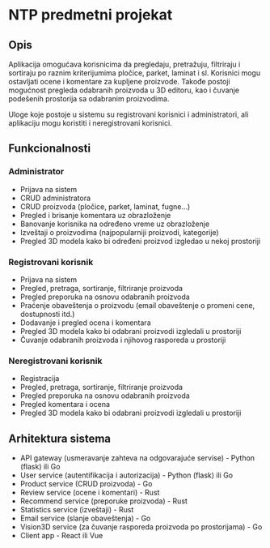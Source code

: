 # NTP predmetni projekat

## Opis
Aplikacija omogućava korisnicima da pregledaju, pretražuju, filtriraju i sortiraju po raznim kriterijumima pločice, parket, laminat i sl. Korisnici mogu ostavljati ocene i komentare za kupljene proizvode. Takođe postoji mogućnost pregleda odabranih proizvoda u 3D editoru, kao i čuvanje podešenih prostorija sa odabranim proizvodima.

Uloge koje postoje u sistemu su registrovani korisnici i administratori, ali aplikaciju mogu koristiti i neregistrovani korisnici.

## Funkcionalnosti

### **Administrator**
- Prijava na sistem
- CRUD administratora
- CRUD proizvoda (pločice, parket, laminat, fugne...)
- Pregled i brisanje komentara uz obrazloženje
- Banovanje korisnika na određeno vreme uz obrazloženje
- Izveštaji o proizvodima (najpopularniji proizvodi, kategorije)
- Pregled 3D modela kako bi određeni proizvod izgledao u nekoj prostoriji

### **Registrovani korisnik**
- Prijava na sistem
- Pregled, pretraga, sortiranje, filtriranje proizvoda
- Pregled preporuka na osnovu odabranih proizvoda
- Praćenje obaveštenja o proizvodu (email obaveštenje o promeni cene, dostupnosti itd.)
- Dodavanje i pregled ocena i komentara
- Pregled 3D modela kako bi odabrani proizvodi izgledali u prostoriji
- Čuvanje odabranih proizvoda i njihovog rasporeda u prostoriji

### **Neregistrovani korisnik**
- Registracija
- Pregled, pretraga, sortiranje, filtriranje proizvoda
- Pregled preporuka na osnovu odabranih proizvoda
- Pregled komentara i ocena
- Pregled 3D modela kako bi odabrani proizvodi izgledali u prostoriji

## Arhitektura sistema
- API gateway (usmeravanje zahteva na odgovarajuće servise) - Python (flask) ili Go
- User service (autentifikacija i autorizacija) - Python (flask) ili Go
- Product service (CRUD proizvoda) - Go
- Review service (ocene i komentari) - Rust
- Recommend service (preporuke proizvoda) - Rust
- Statistics service (izveštaji) - Rust
- Email service (slanje obaveštenja) - Go
- Vision3D service (za čuvanje rasporeda proizvoda po prostorijama) - Go
- Client app - React ili Vue
